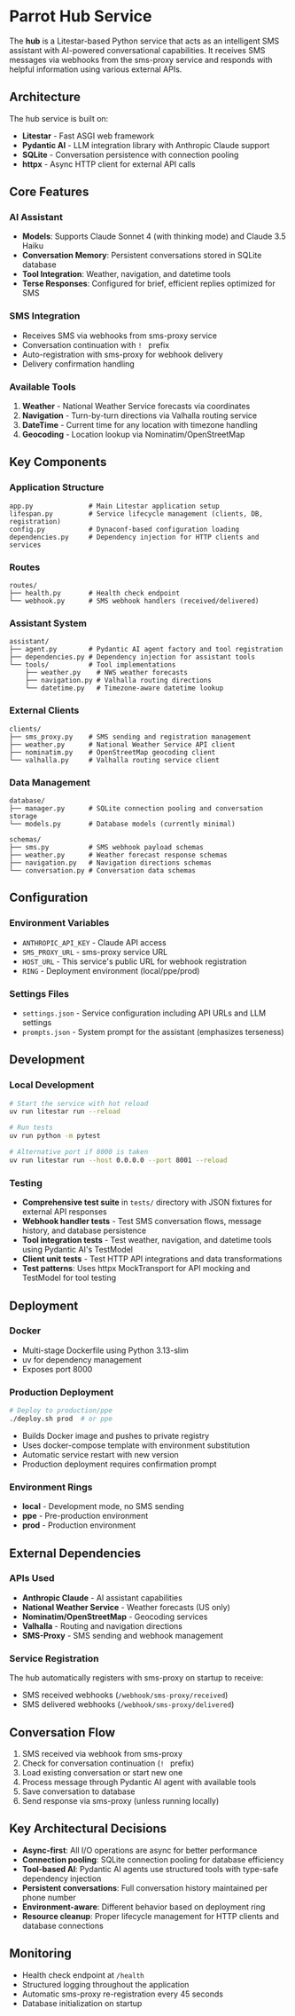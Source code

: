 # Parrot Hub Service

The **hub** is a Litestar-based Python service that acts as an intelligent SMS assistant with AI-powered conversational capabilities. It receives SMS messages via webhooks from the sms-proxy service and responds with helpful information using various external APIs.

## Architecture

The hub service is built on:
- **Litestar** - Fast ASGI web framework
- **Pydantic AI** - LLM integration library with Anthropic Claude support
- **SQLite** - Conversation persistence with connection pooling
- **httpx** - Async HTTP client for external API calls

## Core Features

### AI Assistant
- **Models**: Supports Claude Sonnet 4 (with thinking mode) and Claude 3.5 Haiku
- **Conversation Memory**: Persistent conversations stored in SQLite database
- **Tool Integration**: Weather, navigation, and datetime tools
- **Terse Responses**: Configured for brief, efficient replies optimized for SMS

### SMS Integration
- Receives SMS via webhooks from sms-proxy service
- Conversation continuation with `! ` prefix
- Auto-registration with sms-proxy for webhook delivery
- Delivery confirmation handling

### Available Tools
1. **Weather** - National Weather Service forecasts via coordinates
2. **Navigation** - Turn-by-turn directions via Valhalla routing service  
3. **DateTime** - Current time for any location with timezone handling
4. **Geocoding** - Location lookup via Nominatim/OpenStreetMap

## Key Components

### Application Structure
```
app.py              # Main Litestar application setup
lifespan.py         # Service lifecycle management (clients, DB, registration)
config.py           # Dynaconf-based configuration loading
dependencies.py     # Dependency injection for HTTP clients and services
```

### Routes
```
routes/
├── health.py       # Health check endpoint
└── webhook.py      # SMS webhook handlers (received/delivered)
```

### Assistant System
```
assistant/
├── agent.py        # Pydantic AI agent factory and tool registration
├── dependencies.py # Dependency injection for assistant tools
└── tools/          # Tool implementations
    ├── weather.py    # NWS weather forecasts
    ├── navigation.py # Valhalla routing directions
    └── datetime.py   # Timezone-aware datetime lookup
```

### External Clients
```
clients/
├── sms_proxy.py    # SMS sending and registration management
├── weather.py      # National Weather Service API client
├── nominatim.py    # OpenStreetMap geocoding client
└── valhalla.py     # Valhalla routing service client
```

### Data Management
```
database/
├── manager.py      # SQLite connection pooling and conversation storage
└── models.py       # Database models (currently minimal)

schemas/
├── sms.py          # SMS webhook payload schemas
├── weather.py      # Weather forecast response schemas
├── navigation.py   # Navigation directions schemas
└── conversation.py # Conversation data schemas
```

## Configuration

### Environment Variables
- `ANTHROPIC_API_KEY` - Claude API access
- `SMS_PROXY_URL` - sms-proxy service URL
- `HOST_URL` - This service's public URL for webhook registration
- `RING` - Deployment environment (local/ppe/prod)

### Settings Files
- `settings.json` - Service configuration including API URLs and LLM settings
- `prompts.json` - System prompt for the assistant (emphasizes terseness)

## Development

### Local Development
```bash
# Start the service with hot reload
uv run litestar run --reload

# Run tests
uv run python -m pytest

# Alternative port if 8000 is taken
uv run litestar run --host 0.0.0.0 --port 8001 --reload
```

### Testing
- **Comprehensive test suite** in `tests/` directory with JSON fixtures for external API responses
- **Webhook handler tests** - Test SMS conversation flows, message history, and database persistence
- **Tool integration tests** - Test weather, navigation, and datetime tools using Pydantic AI's TestModel
- **Client unit tests** - Test HTTP API integrations and data transformations
- **Test patterns**: Uses httpx MockTransport for API mocking and TestModel for tool testing

## Deployment

### Docker
- Multi-stage Dockerfile using Python 3.13-slim
- uv for dependency management
- Exposes port 8000

### Production Deployment
```bash
# Deploy to production/ppe
./deploy.sh prod  # or ppe
```

- Builds Docker image and pushes to private registry
- Uses docker-compose template with environment substitution
- Automatic service restart with new version
- Production deployment requires confirmation prompt

### Environment Rings
- **local** - Development mode, no SMS sending
- **ppe** - Pre-production environment  
- **prod** - Production environment

## External Dependencies

### APIs Used
- **Anthropic Claude** - AI assistant capabilities
- **National Weather Service** - Weather forecasts (US only)
- **Nominatim/OpenStreetMap** - Geocoding services
- **Valhalla** - Routing and navigation directions
- **SMS-Proxy** - SMS sending and webhook management

### Service Registration
The hub automatically registers with sms-proxy on startup to receive:
- SMS received webhooks (`/webhook/sms-proxy/received`)
- SMS delivered webhooks (`/webhook/sms-proxy/delivered`)

## Conversation Flow

1. SMS received via webhook from sms-proxy
2. Check for conversation continuation (`! ` prefix)
3. Load existing conversation or start new one
4. Process message through Pydantic AI agent with available tools
5. Save conversation to database
6. Send response via sms-proxy (unless running locally)

## Key Architectural Decisions

- **Async-first**: All I/O operations are async for better performance
- **Connection pooling**: SQLite connection pooling for database efficiency  
- **Tool-based AI**: Pydantic AI agents use structured tools with type-safe dependency injection
- **Persistent conversations**: Full conversation history maintained per phone number
- **Environment-aware**: Different behavior based on deployment ring
- **Resource cleanup**: Proper lifecycle management for HTTP clients and database connections

## Monitoring

- Health check endpoint at `/health`
- Structured logging throughout the application
- Automatic sms-proxy re-registration every 45 seconds
- Database initialization on startup
